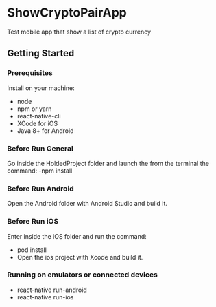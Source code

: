 # ShowCryptoPairApp
Test mobile app that show a list of crypto currency 

## Getting Started

### Prerequisites

Install on your machine:
- node
- npm or yarn
- react-native-cli
- XCode for iOS
- Java 8+ for Android

### Before Run General
Go inside the HoldedProject folder and launch the from the terminal the command:
-npm install

### Before Run Android
Open the Android folder with Android Studio and build it.

### Before Run iOS
Enter inside the iOS folder and run the command:
- pod install    
- Open the ios project with Xcode and build it.

### Running on emulators or connected devices 

- react-native run-android
- react-native run-ios
